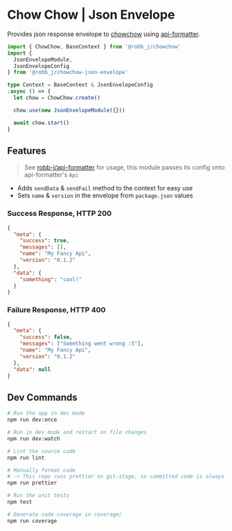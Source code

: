 # Chow Chow | Json Envelope

Provides json response envelope to [chowchow](https://github.com/robb-j/chowchow)
using [api-formatter](https://npmjs.org/package/api-formatter).

```ts
import { ChowChow, BaseContext } from '@robb_j/chowchow'
import {
  JsonEnvelopeModule,
  JsonEnvelopeConfig
} from '@robb_j/chowchow-json-envelope'

type Context = BaseContext & JsonEnvelopeConfig
;async () => {
  let chow = ChowChow.create()

  chow.use(new JsonEnvelopeModule({}))

  await chow.start()
}
```

## Features

> See [robb-j/api-formatter](https://github.com/robb-j/api-formatter) for usage,
> this module passes its config onto api-formatter's `Api`

- Adds `sendData` & `sendFail` method to the context for easy use
- Sets `name` & `version` in the envelope from `package.json` values

### Success Response, HTTP 200

```json
{
  "meta": {
    "success": true,
    "messages": [],
    "name": "My Fancy Api",
    "version": "0.1.2"
  },
  "data": {
    "something": "cool!"
  }
}
```

### Failure Response, HTTP 400

```json
{
  "meta": {
    "success": false,
    "messages": ["Something went wrong :S"],
    "name": "My Fancy Api",
    "version": "0.1.2"
  },
  "data": null
}
```

## Dev Commands

```bash
# Run the app in dev mode
npm run dev:once

# Run in dev mode and restart on file changes
npm run dev:watch

# Lint the source code
npm run lint

# Manually format code
# -> This repo runs prettier on git-stage, so committed code is always formatted
npm run prettier

# Run the unit tests
npm test

# Generate code coverage in coverage/
npm run coverage
```
